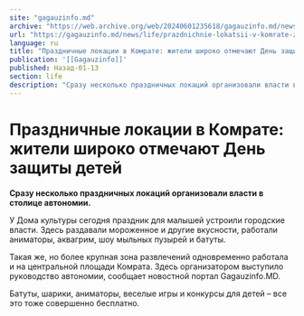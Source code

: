 ```yaml
---
site: "gagauzinfo.md"
archive: "https://web.archive.org/web/20240601235618/gagauzinfo.md/news/life/prazdnichnie-lokatsii-v-komrate-zhiteli-shiroko-otmechayut-den-zaschiti-detei"
url: "https://gagauzinfo.md/news/life/prazdnichnie-lokatsii-v-komrate-zhiteli-shiroko-otmechayut-den-zaschiti-detei"
language: ru
title: "Праздничные локации в Комрате: жители широко отмечают День защиты детей"
publication: '[[Gagauzinfo]]'
published: Назад-01-13
section: life
description: "Сразу несколько праздничных локаций организовали власти в столице автономии."
---
```


# Праздничные локации в Комрате: жители широко отмечают День защиты детей

**Сразу несколько праздничных локаций организовали власти в столице автономии.**

У Дома культуры сегодня праздник для малышей устроили городские власти. Здесь раздавали мороженное и другие вкусности, работали аниматоры, аквагрим, шоу мыльных пузырей и батуты.

Такая же, но более крупная зона развлечений одновременно работала и на центральной площади Комрата. Здесь организатором выступило руководство автономии, сообщает новостной портал Gagauzinfo.MD.

Батуты, шарики, аниматоры, веселые игры и конкурсы для детей – все это тоже совершенно бесплатно.